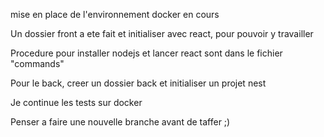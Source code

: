 mise en place de l'environnement docker en cours

Un dossier front a ete fait et initialiser avec react, pour pouvoir y travailler

Procedure pour installer nodejs et lancer react sont dans le fichier "commands"

Pour le back, creer un dossier back et initialiser un projet nest

Je continue les tests sur docker

Penser a faire une nouvelle branche avant de taffer ;)
